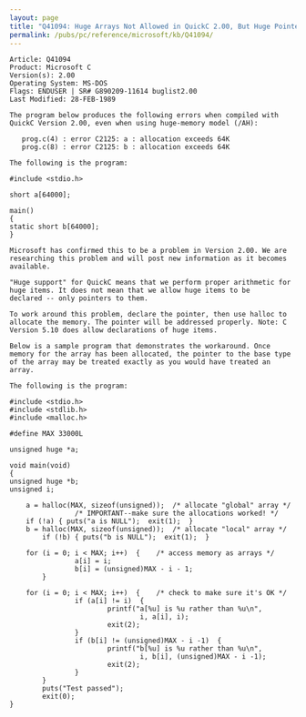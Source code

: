 ```yaml
---
layout: page
title: "Q41094: Huge Arrays Not Allowed in QuickC 2.00, But Huge Pointers Are"
permalink: /pubs/pc/reference/microsoft/kb/Q41094/
---
```


	Article: Q41094
	Product: Microsoft C
	Version(s): 2.00
	Operating System: MS-DOS
	Flags: ENDUSER | SR# G890209-11614 buglist2.00
	Last Modified: 28-FEB-1989
	
	The program below produces the following errors when compiled with
	QuickC Version 2.00, even when using huge-memory model (/AH):
	
	   prog.c(4) : error C2125: a : allocation exceeds 64K
	   prog.c(8) : error C2125: b : allocation exceeds 64K
	
	The following is the program:
	
	#include <stdio.h>
	
	short a[64000];
	
	main()
	{
	static short b[64000];
	}
	
	Microsoft has confirmed this to be a problem in Version 2.00. We are
	researching this problem and will post new information as it becomes
	available.
	
	"Huge support" for QuickC means that we perform proper arithmetic for
	huge items. It does not mean that we allow huge items to be
	declared -- only pointers to them.
	
	To work around this problem, declare the pointer, then use halloc to
	allocate the memory. The pointer will be addressed properly. Note: C
	Version 5.10 does allow declarations of huge items.
	
	Below is a sample program that demonstrates the workaround. Once
	memory for the array has been allocated, the pointer to the base type
	of the array may be treated exactly as you would have treated an
	array.
	
	The following is the program:
	
	#include <stdio.h>
	#include <stdlib.h>
	#include <malloc.h>
	
	#define MAX 33000L
	
	unsigned huge *a;
	
	void main(void)
	{
	unsigned huge *b;
	unsigned i;
	
	    a = halloc(MAX, sizeof(unsigned));  /* allocate "global" array */
	                /* IMPORTANT--make sure the allocations worked! */
	    if (!a) { puts("a is NULL");  exit(1);  }
	    b = halloc(MAX, sizeof(unsigned));  /* allocate "local" array */
	        if (!b) { puts("b is NULL");  exit(1);  }
	
	    for (i = 0; i < MAX; i++)  {    /* access memory as arrays */
	                a[i] = i;
	                b[i] = (unsigned)MAX - i - 1;
	        }
	
	    for (i = 0; i < MAX; i++)  {    /* check to make sure it's OK */
	                if (a[i] != i)  {
	                        printf("a[%u] is %u rather than %u\n",
	                                i, a[i], i);
	                        exit(2);
	                }
	                if (b[i] != (unsigned)MAX - i -1)  {
	                        printf("b[%u] is %u rather than %u\n",
	                                i, b[i], (unsigned)MAX - i -1);
	                        exit(2);
	                }
	        }
	        puts("Test passed");
	        exit(0);
	}
